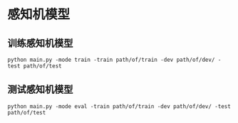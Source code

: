 # 感知机模型

## 训练感知机模型

```shell
python main.py -mode train -train path/of/train -dev path/of/dev/ -test path/of/test
```

## 测试感知机模型

```shell
python main.py -mode eval -train path/of/train -dev path/of/dev/ -test path/of/test
```
